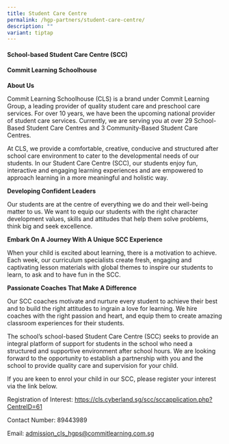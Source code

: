 ```yaml
---
title: Student Care Centre
permalink: /hgp-partners/student-care-centre/
description: ""
variant: tiptap
---
```

<h4><strong>School-based Student Care Centre (SCC)</strong></h4>
<h4>Commit Learning Schoolhouse</h4>
<p><strong>About Us</strong>
</p>
<p>Commit Learning Schoolhouse (CLS) is a brand under Commit Learning Group,
a leading provider of quality student care and preschool care services.
For over 10 years, we have been the upcoming national provider of student
care services. Currently, we are serving you at over 29 School-Based Student
Care Centres and 3 Community-Based Student Care Centres.</p>
<p>At CLS, we provide a comfortable, creative, conducive and structured after
school care environment to cater to the developmental needs of our students.
In our Student Care Centre (SCC), our students enjoy fun, interactive and
engaging learning experiences and are empowered to approach learning in
a more meaningful and holistic way.</p>
<p><strong>Developing Confident Leaders</strong>
</p>
<p>Our students are at the centre of everything we do and their well-being
matter to us. We want to equip our students with the right character development
values, skills and attitudes that help them solve problems, think big and
seek excellence.</p>
<p><strong>Embark On A Journey With A Unique SCC Experience</strong>
</p>
<p>When your child is excited about learning, there is a motivation to achieve.
Each week, our curriculum specialists create fresh, engaging and captivating
lesson materials with global themes to inspire our students to learn, to
ask and to have fun in the SCC.</p>
<p><strong>Passionate Coaches That Make A Difference</strong>
</p>
<p>Our SCC coaches motivate and nurture every student to achieve their best
and to build the right attitudes to ingrain a love for learning. We hire
coaches with the right passion and heart, and equip them to create amazing
classroom experiences for their students.</p>
<p>The school’s school-based Student Care Centre (SCC) seeks to provide an
integral platform of support for students in the school who need a structured
and supportive environment after school hours. We are looking forward to
the opportunity to establish a partnership with you and the school to provide
quality care and supervision for your child.</p>
<p>If you are keen to enrol your child in our SCC, please register your interest
via the link below.</p>
<p>Registration of Interest: <a href="https://cls.cyberland.sg/scc/sccapplication.php?CentreID=61" rel="noopener nofollow" target="_blank">https://cls.cyberland.sg/scc/sccapplication.php?CentreID=61</a>
</p>
<p>Contact Number: 89443989</p>
<p>Email: <a href="mailto:admission_cls_hgps@commitlearning.com.sg" rel="noopener noreferrer nofollow" target="_blank">admission_cls_hgps@commitlearning.com.sg</a>
</p>
<p></p>